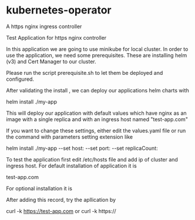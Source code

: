 # kubernetes-operator
A https nginx ingress controller

Test Application for https nginx controller 

In this application we are going to use minikube for local cluster.
In order to use the application, we need some prerequisites. These are installing helm (v3) and Cert Manager to our cluster.

Please run the script prerequisite.sh to let them be deployed and configured.

After validating the install , we can deploy our applications helm charts with 

helm install <name-of-helm-install> ./my-app

This will deploy our application with default values which have nginx as an image with a single replica and with an ingress host named "test-app.com"

If you want to change these settings, either edit the values.yaml file or run the command with parameters setting extension like

helm install <name-of-helm-install> ./my-app
	--set host: <your-host-url> --set port: <your-port> --set replicaCount: <your-scale-count>

To test the application first edit /etc/hosts file and add ip of cluster and ingress host. For default installation of application it is 

<minikube ip> test-app.com

For optional installation it is 

<minikube ip>  <your-host-url>

After adding this record, try the apllication by

curl -k https://test-app.com or 
curl -k https://<your-host-url>
